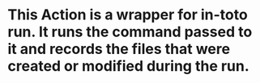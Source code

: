 # This Action is a wrapper for in-toto run. It runs the command passed to it and records the files that were created or modified during the run.

